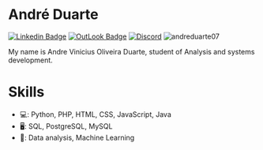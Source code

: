 # André Duarte


[![Linkedin Badge](https://img.shields.io/badge/-LinkedIn-blue?style=plastic&logo=LinkedIn&logoColor=white)](https://www.linkedin.com/in/andreduarte07/)
[![OutLook Badge](https://img.shields.io/badge/Microsoft_Outlook-0078D4?style=plastic&logo=microsoft-outlook&logoColor=white)](mailto:andre_vinicius1998@hotmail.com)
[![Discord](https://dcbadge.vercel.app/api/shield/251933412896669698?style=plastic)](https://www.linkedin.com/in/andreduarte07/)
![andreduarte07](https://komarev.com/ghpvc/?username=andreduarte07&color=red&style=plastic)


My name is Andre Vinicius Oliveira Duarte, student of Analysis and systems development.


# Skills
* 💻: Python, PHP, HTML, CSS, JavaScript, Java
* 🖥: SQL,  PostgreSQL, MySQL
* 📁: Data analysis, Machine Learning





<!--
**andreduarte07/andreduarte07** is a ✨ _special_ ✨ repository because its `README.md` (this file) appears on your GitHub profile.

Here are some ideas to get you started:

- 🔭 I’m currently working on ...
- 🌱 I’m currently learning ...
- 👯 I’m looking to collaborate on ...
- 🤔 I’m looking for help with ...
- 💬 Ask me about ...
- 📫 How to reach me: ...
- 😄 Pronouns: ...
- ⚡ Fun fact: ...
-->
